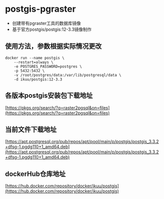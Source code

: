 # postgis-pgraster
- 创建带有pgraster工具的数据库镜像
- 基于官方postgis/postgis:12-3.3镜像制作
## 使用方法，参数根据实际情况更改
```
docker run --name postgis \
    --restart=always \
    -e POSTGRES_PASSWORD=postgres \
    -p 5432:5432 \
    -v /root/postgres/data:/var/lib/postgresql/data \
    -d ikuu/postgis:12-3.3
```
## 各版本postgis安装包下载地址
[https://pkgs.org/search/?q=raster2pgsql&on=files](https://pkgs.org/search/?q=raster2pgsql&on=files)
## 当前文件下载地址
[https://apt.postgresql.org/pub/repos/apt/pool/main/p/postgis/postgis_3.3.2+dfsg-1.pgdg110+1_amd64.deb](https://apt.postgresql.org/pub/repos/apt/pool/main/p/postgis/postgis_3.3.2+dfsg-1.pgdg110+1_amd64.deb)
## dockerHub仓库地址
[https://hub.docker.com/repository/docker/ikuu/postgis](https://hub.docker.com/repository/docker/ikuu/postgis)
